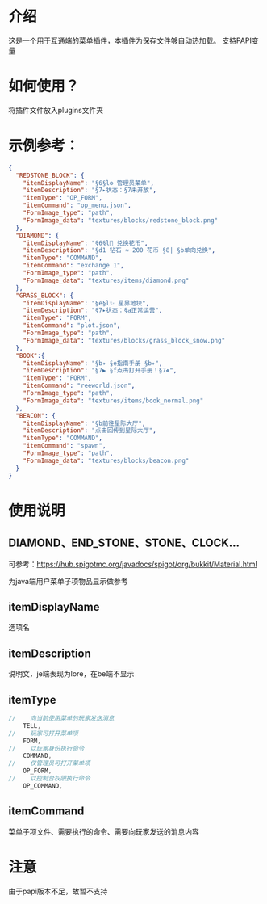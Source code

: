 

# 介绍
这是一个用于互通端的菜单插件，本插件为保存文件够自动热加载。
支持PAPI变量
# 如何使用？
将插件文件放入plugins文件夹

# 示例参考：
```json
{
  "REDSTONE_BLOCK": {
    "itemDisplayName": "§6§l⚙ 管理员菜单",
    "itemDescription": "§7▸状态：§7未开放",
    "itemType": "OP_FORM",
    "itemCommand": "op_menu.json",
    "FormImage_type": "path",
    "FormImage_data": "textures/blocks/redstone_block.png"
  },
  "DIAMOND": {
    "itemDisplayName": "§6§l💱 兑换花币",
    "itemDescription": "§d1 钻石 ≈ 200 花币 §8| §b单向兑换",
    "itemType": "COMMAND",
    "itemCommand": "exchange 1",
    "FormImage_type": "path",
    "FormImage_data": "textures/items/diamond.png"
  },
  "GRASS_BLOCK": {
    "itemDisplayName": "§e§l✨ 星界地块",
    "itemDescription": "§7▸状态：§a正常运营",
    "itemType": "FORM",
    "itemCommand": "plot.json",
    "FormImage_type": "path",
    "FormImage_data": "textures/blocks/grass_block_snow.png"
  },
  "BOOK":{
    "itemDisplayName": "§b✦ §e指南手册 §b✦",
    "itemDescription": "§7▶ §f点击打开手册！§7❖",
    "itemType": "FORM",
    "itemCommand": "reeworld.json",
    "FormImage_type": "path",
    "FormImage_data": "textures/items/book_normal.png"
  },
  "BEACON": {
    "itemDisplayName": "§b前往星际大厅",
    "itemDescription": "点击回传到星际大厅",
    "itemType": "COMMAND",
    "itemCommand": "spawn",
    "FormImage_type": "path",
    "FormImage_data": "textures/blocks/beacon.png"
  }
}
```

# 使用说明

## DIAMOND、END_STONE、STONE、CLOCK...
可参考：https://hub.spigotmc.org/javadocs/spigot/org/bukkit/Material.html
   
为java端用户菜单子项物品显示做参考
## itemDisplayName
选项名

## itemDescription
说明文，je端表现为lore，在be端不显示
## itemType
```java
//    向当前使用菜单的玩家发送消息
    TELL,
//    玩家可打开菜单项
    FORM,
//    以玩家身份执行命令
    COMMAND,
//    仅管理员可打开菜单项
    OP_FORM,
//    以控制台权限执行命令
    OP_COMMAND,
```

## itemCommand
菜单子项文件、需要执行的命令、需要向玩家发送的消息内容



# 注意
由于papi版本不足，故暂不支持